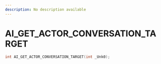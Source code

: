 ```yaml
---
description: No description available 
---
```


# AI_GET_ACTOR_CONVERSATION_TARGET

```cpp
int AI_GET_ACTOR_CONVERSATION_TARGET(int _Unk0);
```